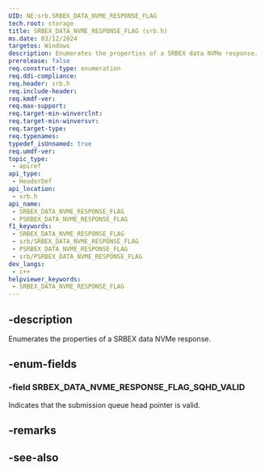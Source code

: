```yaml
---
UID: NE:srb.SRBEX_DATA_NVME_RESPONSE_FLAG
tech.root: storage
title: SRBEX_DATA_NVME_RESPONSE_FLAG (srb.h)
ms.date: 03/12/2024
targetos: Windows
description: Enumerates the properties of a SRBEX data NVMe response.
prerelease: false
req.construct-type: enumeration
req.ddi-compliance: 
req.header: srb.h
req.include-header: 
req.kmdf-ver: 
req.max-support: 
req.target-min-winverclnt: 
req.target-min-winversvr: 
req.target-type: 
req.typenames: 
typedef_isUnnamed: true
req.umdf-ver: 
topic_type:
 - apiref
api_type:
 - HeaderDef
api_location:
 - srb.h
api_name:
 - SRBEX_DATA_NVME_RESPONSE_FLAG
 - PSRBEX_DATA_NVME_RESPONSE_FLAG
f1_keywords:
 - SRBEX_DATA_NVME_RESPONSE_FLAG
 - srb/SRBEX_DATA_NVME_RESPONSE_FLAG
 - PSRBEX_DATA_NVME_RESPONSE_FLAG
 - srb/PSRBEX_DATA_NVME_RESPONSE_FLAG
dev_langs:
 - c++
helpviewer_keywords:
 - SRBEX_DATA_NVME_RESPONSE_FLAG
---
```


## -description

Enumerates the properties of a SRBEX data NVMe response.

## -enum-fields

### -field SRBEX_DATA_NVME_RESPONSE_FLAG_SQHD_VALID

Indicates that the submission queue head pointer is valid.

## -remarks

## -see-also
